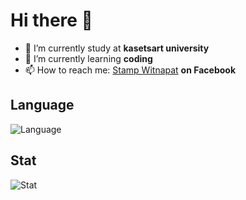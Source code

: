 # Hi there 👋
- 🔭 I’m currently study at **kasetsart university**
- 🌱 I’m currently learning **coding**
- 📫 How to reach me:  [Stamp Witnapat](https://www.facebook.com/witnapat) **on Facebook**

## Language 
![Language](https://github-readme-stats.vercel.app/api/top-langs/?username=stamp465&show_icons=true&locale=en&layout=compact)

## Stat
![Stat](https://github-readme-stats.vercel.app/api?username=stamp465&show_icons=true&locale=en)
